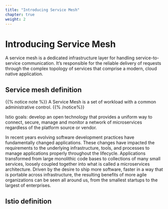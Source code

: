 ```yaml
---
title: "Introducing Service Mesh"
chapter: true
weight: 2
---
```


# Introducing Service Mesh


A service mesh is a dedicated infrastructure layer for handling service-to-service communication. It’s responsible for the reliable delivery of requests through the complex topology of services that comprise a modern, cloud native application.


## Service mesh definition

{{% notice note  %}}
A Service Mesh is a set of workload with a common administrative control.
{{% /notice%}}


Istio goals: develop an open technology that provides a uniform way to connect, secure, manage and monitor a network of microservices regardless of the platform source or vendor.

In recent years evolving software development practices have fundamentally changed applications. These changes have impacted the requirements to the underlying infrastructure, tools, and processes to manage applications properly throughout the lifecycle. Applications transformed from large monolithic code bases to collections of many small services, loosely coupled together into what is called a microservices architecture. Driven by the desire to ship more software, faster in a way that is portable across infrastructure, the resulting benefits of more agile organizations can be seen all around us, from the smallest startups to the largest of enterprises.

## Istio definition

